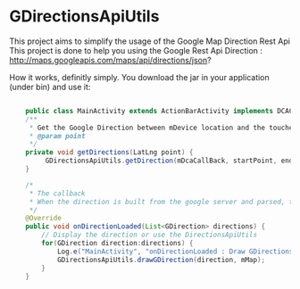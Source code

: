 GDirectionsApiUtils
===================

This project aims to simplify the usage of the Google Map Direction Rest Api
This project is done to help you using the Google Rest Api Direction : http://maps.googleapis.com/maps/api/directions/json?

How it works, definitly simply. You download the jar in your application (under bin) and use it:
```JAVA

    public class MainActivity extends ActionBarActivity implements DCACallBack{
    /**
     * Get the Google Direction between mDevice location and the touched location using the     Walk
     * @param point
     */
    private void getDirections(LatLng point) {
         GDirectionsApiUtils.getDirection(mDcaCallBack, startPoint, endPoint,     GDirectionsApiUtils.MODE_WALKING);
    }

    /*
     * The callback
     * When the direction is built from the google server and parsed, this method is called and give you the expected direction
     */
    @Override
    public void onDirectionLoaded(List<GDirection> directions) {        
        // Display the direction or use the DirectionsApiUtils
        for(GDirection direction:directions) {
            Log.e("MainActivity", "onDirectionLoaded : Draw GDirections Called with path " + directions);
            GDirectionsApiUtils.drawGDirection(direction, mMap);
        }
    }
